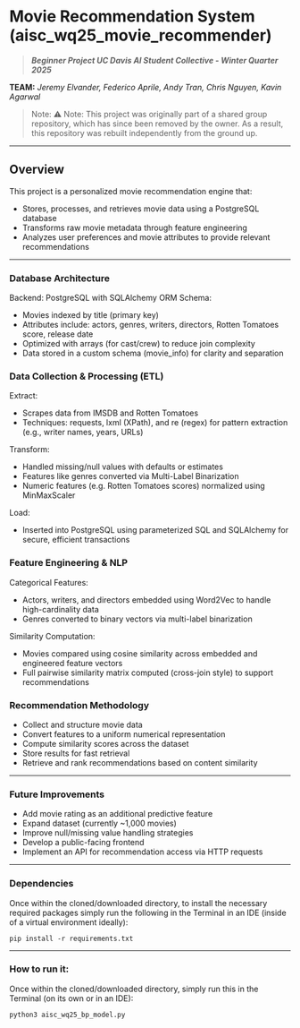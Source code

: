 # Movie Recommendation System (aisc_wq25_movie_recommender)
>**_Beginner Project UC Davis AI Student Collective - Winter Quarter 2025_**

**TEAM:**
_Jeremy Elvander, Federico Aprile, Andy Tran, Chris Nguyen, Kavin Agarwal_

>Note:
>⚠️ Note: This project was originally part of a shared group repository, which has since been removed by the owner. As a result, this repository was rebuilt independently from the ground up.

---

## Overview

This project is a personalized movie recommendation engine that:
- Stores, processes, and retrieves movie data using a PostgreSQL database
- Transforms raw movie metadata through feature engineering
- Analyzes user preferences and movie attributes to provide relevant recommendations

---

### Database Architecture

  Backend: PostgreSQL with SQLAlchemy ORM
  Schema:
  - Movies indexed by title (primary key)
  - Attributes include: actors, genres, writers, directors, Rotten Tomatoes score, release date
  - Optimized with arrays (for cast/crew) to reduce join complexity
  - Data stored in a custom schema (movie_info) for clarity and separation

### Data Collection & Processing (ETL)

  Extract:
  - Scrapes data from IMSDB and Rotten Tomatoes
  - Techniques: requests, lxml (XPath), and re (regex) for pattern extraction (e.g., writer names, years, URLs)

  Transform:
  - Handled missing/null values with defaults or estimates
  - Features like genres converted via Multi-Label Binarization
  - Numeric features (e.g. Rotten Tomatoes scores) normalized using MinMaxScaler

  Load:
  - Inserted into PostgreSQL using parameterized SQL and SQLAlchemy for secure, efficient transactions

### Feature Engineering & NLP

  Categorical Features:
  - Actors, writers, and directors embedded using Word2Vec to handle high-cardinality data
  - Genres converted to binary vectors via multi-label binarization

  Similarity Computation:
  - Movies compared using cosine similarity across embedded and engineered feature vectors
  - Full pairwise similarity matrix computed (cross-join style) to support recommendations

### Recommendation Methodology

  - Collect and structure movie data
  - Convert features to a uniform numerical representation
  - Compute similarity scores across the dataset
  - Store results for fast retrieval
  - Retrieve and rank recommendations based on content similarity

---

### Future Improvements

  - Add movie rating as an additional predictive feature
  - Expand dataset (currently ~1,000 movies)
  - Improve null/missing value handling strategies
  - Develop a public-facing frontend
  - Implement an API for recommendation access via HTTP requests

---

### Dependencies

Once within the cloned/downloaded directory, to install the necessary required packages simply run the following in the Terminal in an IDE (inside of a virtual environment ideally):

    pip install -r requirements.txt

---

### How to run it:

  Once within the cloned/downloaded directory, simply run this in the Terminal (on its own or in an IDE):

    python3 aisc_wq25_bp_model.py


